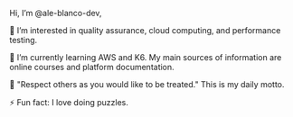 Hi, I’m @ale-blanco-dev, 


👀 I’m interested in quality assurance, cloud computing, and performance testing.

🌱 I’m currently learning AWS and K6. My main sources of information are online courses and platform documentation.

🌟 "Respect others as you would like to be treated." This is my daily motto.

⚡ Fun fact: I love doing puzzles.
